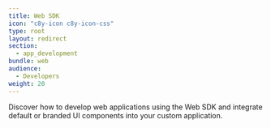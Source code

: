 ```yaml
---
title: Web SDK
icon: "c8y-icon c8y-icon-css"
type: root
layout: redirect
section:
  - app_development
bundle: web
audience:
  - Developers
weight: 20
---
```


Discover how to develop web applications using the Web SDK and integrate default or branded UI components into your custom application.
